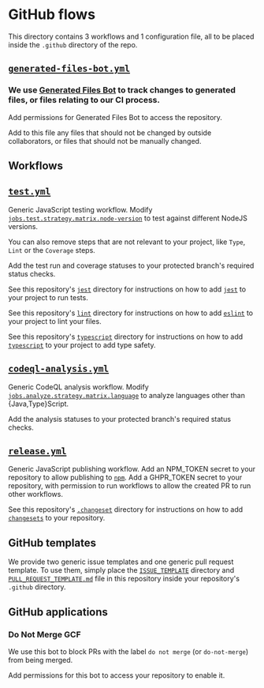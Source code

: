 # GitHub flows

This directory contains 3 workflows and 1 configuration file,
all to be placed inside the `.github` directory of the repo.

## [`generated-files-bot.yml`](https://github.com/altnext/oss-tools/blob/main/packages/.github/generated-files-bot.yml)
### We use [Generated Files Bot](https://github.com/apps/generated-files-bot) to track changes to generated files, or files relating to our CI process.

Add permissions for Generated Files Bot to access the repository.

Add to this file any files that should not be changed by outside collaborators,
or files that should not be manually changed.

## Workflows

## [`test.yml`](https://github.com/altnext/oss-tools/blob/main/packages/.github/workflows/test.yml)
Generic JavaScript testing workflow.
Modify [`jobs.test.strategy.matrix.node-version`](https://github.com/altnext/oss-tools/blob/main/packages/.github/workflows/test.yml#L15) to test against different NodeJS versions.

You can also remove steps that are not relevant to your project,
like `Type`, `Lint` or the `Coverage` steps.

Add the test run and coverage statuses to your protected branch's required status checks.

See this repository's [`jest`](https://github.com/altnext/oss-tools/blob/main/packages/jest) directory for instructions on how to add [`jest`](https://github.com/facebook/jest) to your project to run tests.

See this repository's [`lint`](https://github.com/altnext/oss-tools/blob/main/packages/lint) directory for instructions on how to add [`eslint`](https://github.com/eslint/eslint) to your project to lint your files.

See this repository's [`typescript`](https://github.com/altnext/oss-tools/blob/main/packages/typescript) directory for instructions on how to add [`typescript`](https://github.com/microsoft/TypeScript) to your project to add type safety.

## [`codeql-analysis.yml`](https://github.com/altnext/oss-tools/blob/main/packages/.github/workflows/codeql-analysis.yml)
Generic CodeQL analysis workflow.
Modify [`jobs.analyze.strategy.matrix.language`](https://github.com/altnext/oss-tools/blob/main/packages/.github/workflows/codeql-analysis.yml#L23) to analyze languages other than {Java,Type}Script.

Add the analysis statuses to your protected branch's required status checks.

## [`release.yml`](https://github.com/altnext/oss-tools/blob/main/packages/.github/workflows/release.yml)
Generic JavaScript publishing workflow.
Add an NPM_TOKEN secret to your repository to allow publishing to [`npm`](https://npmjs.com).
Add a GHPR_TOKEN secret to your repository, with permission to run workflows to allow the created PR to run other workflows. 

See this repository's [`.changeset`](https://github.com/altnext/oss-tools/blob/main/packages/.changeset) directory for instructions on how to add [`changesets`](https://github.com/atlassian/changesets) to your repository.

## GitHub templates
We provide two generic issue templates and one generic pull request template.
To use them, simply place the [`ISSUE_TEMPLATE`](https://github.com/altnext/oss-tools/blob/main/packages/.github/ISSUE_TEMPLATE) directory and [`PULL_REQUEST_TEMPLATE.md`](https://github.com/altnext/oss-tools/blob/main/packages/.github/PULL_REQUEST_TEMPLATE.md) file in this repository inside your repository's `.github` directory.

## GitHub applications

### Do Not Merge GCF
We use this bot to block PRs with the label `do not merge` (or `do-not-merge`) from being merged.

Add permissions for this bot to access your repository to enable it.
